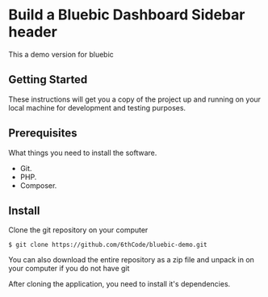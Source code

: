# Build a Bluebic Dashboard Sidebar header
This a demo version for bluebic

## Getting Started
These instructions will get you a copy of the project up and running on your local machine for development and testing purposes.

## Prerequisites
What things you need to install the software.

- Git.
- PHP.
- Composer.

## Install
Clone the git repository on your computer
```
$ git clone https://github.com/6thCode/bluebic-demo.git
```
You can also download the entire repository as a zip file and unpack in on your computer if you do not have git

After cloning the application, you need to install it's dependencies.
```
